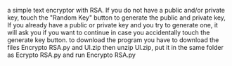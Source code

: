 a simple text encryptor with RSA.
If you do not have a public and/or private key, touch the "Random Key" button to generate the public and private key, If you already have a public or private key and you try to generate one, it will ask you if you want to continue in case you accidentally touch the generate key button.
to download the program you have to download the files Encrypto RSA.py and Ul.zip then unzip Ul.zip, put it in the same folder as Ecrypto RSA.py and run Encrypto RSA.py
